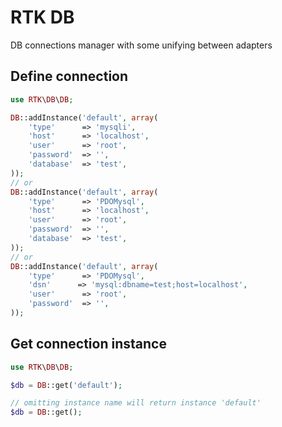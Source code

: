 # RTK DB
DB connections manager with some unifying between adapters

## Define connection
```php
use RTK\DB\DB;

DB::addInstance('default', array(
	'type'      => 'mysqli',
	'host'      => 'localhost',
	'user'      => 'root',
	'password'  => '',
	'database'  => 'test',
));
// or
DB::addInstance('default', array(
	'type'      => 'PDOMysql',
	'host'      => 'localhost',
	'user'      => 'root',
	'password'  => '',
	'database'  => 'test',
));
// or
DB::addInstance('default', array(
	'type'      => 'PDOMysql',
	'dsn'      => 'mysql:dbname=test;host=localhost',
	'user'      => 'root',
	'password'  => '',
));
```
## Get connection instance
```php
use RTK\DB\DB;

$db = DB::get('default');

// omitting instance name will return instance 'default'
$db = DB::get();
```
